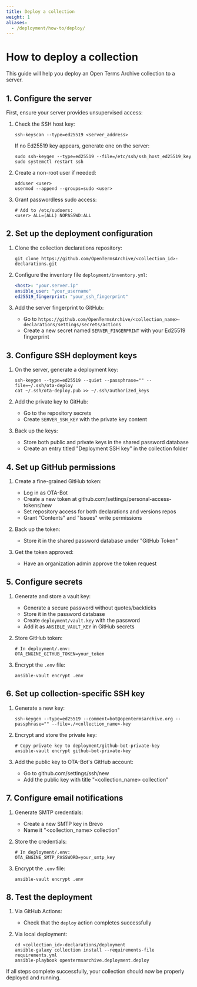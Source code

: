 ```yaml
---
title: Deploy a collection
weight: 1
aliases:
  - /deployment/how-to/deploy/
---
```


# How to deploy a collection

This guide will help you deploy an Open Terms Archive collection to a server.

## 1. Configure the server

First, ensure your server provides unsupervised access:

1. Check the SSH host key:
   ```shell
   ssh-keyscan --type=ed25519 <server_address>
   ```
   If no Ed25519 key appears, generate one on the server:
   ```shell
   sudo ssh-keygen --type=ed25519 --file=/etc/ssh/ssh_host_ed25519_key
   sudo systemctl restart ssh
   ```

2. Create a non-root user if needed:
   ```shell
   adduser <user>
   usermod --append --groups=sudo <user>
   ```

3. Grant passwordless sudo access:
   ```shell
   # Add to /etc/sudoers:
   <user> ALL=(ALL) NOPASSWD:ALL
   ```

## 2. Set up the deployment configuration

1. Clone the collection declarations repository:
   ```shell
   git clone https://github.com/OpenTermsArchive/<collection_id>-declarations.git
   ```

2. Configure the inventory file `deployment/inventory.yml`:
   ```yaml
   <host>: "your.server.ip"
   ansible_user: "your_username"
   ed25519_fingerprint: "your_ssh_fingerprint"
   ```

3. Add the server fingerprint to GitHub:
   - Go to `https://github.com/OpenTermsArchive/<collection_name>-declarations/settings/secrets/actions`
   - Create a new secret named `SERVER_FINGERPRINT` with your Ed25519 fingerprint

## 3. Configure SSH deployment keys

1. On the server, generate a deployment key:
   ```shell
   ssh-keygen --type=ed25519 --quiet --passphrase="" --file=~/.ssh/ota-deploy
   cat ~/.ssh/ota-deploy.pub >> ~/.ssh/authorized_keys
   ```

2. Add the private key to GitHub:
   - Go to the repository secrets
   - Create `SERVER_SSH_KEY` with the private key content

3. Back up the keys:
   - Store both public and private keys in the shared password database
   - Create an entry titled "Deployment SSH key" in the collection folder

## 4. Set up GitHub permissions

1. Create a fine-grained GitHub token:
   - Log in as OTA-Bot
   - Create a new token at github.com/settings/personal-access-tokens/new
   - Set repository access for both declarations and versions repos
   - Grant "Contents" and "Issues" write permissions

2. Back up the token:
   - Store it in the shared password database under "GitHub Token"

3. Get the token approved:
   - Have an organization admin approve the token request

## 5. Configure secrets

1. Generate and store a vault key:
   - Generate a secure password without quotes/backticks
   - Store it in the password database
   - Create `deployment/vault.key` with the password
   - Add it as `ANSIBLE_VAULT_KEY` in GitHub secrets

2. Store GitHub token:
   ```
   # In deployment/.env:
   OTA_ENGINE_GITHUB_TOKEN=your_token
   ```

3. Encrypt the `.env` file:
   ```shell
   ansible-vault encrypt .env
   ```

## 6. Set up collection-specific SSH key

1. Generate a new key:
   ```shell
   ssh-keygen --type=ed25519 --comment=bot@opentermsarchive.org --passphrase="" --file=./<collection_name>-key
   ```

2. Encrypt and store the private key:
   ```shell
   # Copy private key to deployment/github-bot-private-key
   ansible-vault encrypt github-bot-private-key
   ```

3. Add the public key to OTA-Bot's GitHub account:
   - Go to github.com/settings/ssh/new
   - Add the public key with title "<collection_name> collection"

## 7. Configure email notifications

1. Generate SMTP credentials:
   - Create a new SMTP key in Brevo
   - Name it "<collection_name> collection"

2. Store the credentials:
   ```shell
   # In deployment/.env:
   OTA_ENGINE_SMTP_PASSWORD=your_smtp_key
   ```

3. Encrypt the `.env` file:
   ```shell
   ansible-vault encrypt .env
   ```

## 8. Test the deployment

1. Via GitHub Actions:
   - Check that the `deploy` action completes successfully

2. Via local deployment:
   ```shell
   cd <collection_id>-declarations/deployment
   ansible-galaxy collection install --requirements-file requirements.yml
   ansible-playbook opentermsarchive.deployment.deploy
   ```

If all steps complete successfully, your collection should now be properly deployed and running.
